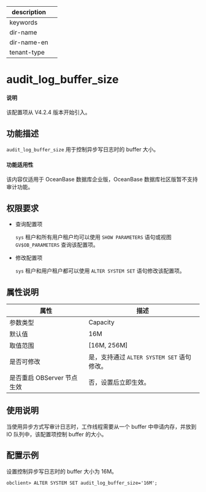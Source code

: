 |description||
|---|---|
|keywords||
|dir-name||
|dir-name-en||
|tenant-type||

# audit_log_buffer_size

<main id="notice" type='explain'>
  <h4>说明</h4>
  <p>该配置项从 V4.2.4 版本开始引入。</p>
</main>

## 功能描述

`audit_log_buffer_size` 用于控制异步写日志时的 buffer 大小。

<main id="notice" >
  <h4>功能适用性</h4>
  <p>该内容仅适用于 OceanBase 数据库企业版，OceanBase 数据库社区版暂不支持审计功能。</p>
</main>

## 权限要求

* 查询配置项

  `sys` 租户和所有用户租户均可以使用 `SHOW PARAMETERS` 语句或视图 `GV$OB_PARAMETERS` 查询该配置项。

* 修改配置项

  `sys` 租户和用户租户都可以使用 `ALTER SYSTEM SET` 语句修改该配置项。

## 属性说明

| **属性** | **描述** |
| -------- | -------- |
| 参数类型   | Capacity |
| 默认值     | 16M |
| 取值范围   | [16M, 256M]|
| 是否可修改 | 是，支持通过 `ALTER SYSTEM SET` 语句修改。|
| 是否重启 OBServer 节点生效 | 否，设置后立即生效。   |

## 使用说明

当使用异步方式写审计日志时，工作线程需要从一个 buffer 中申请内存，并放到 IO 队列中，该配置项控制 buffer 的大小。

## 配置示例

设置控制异步写日志时的 buffer 大小为 16M。

```shell
obclient> ALTER SYSTEM SET audit_log_buffer_size='16M';
```
